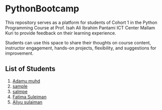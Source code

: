 # PythonBootcamp

This repository serves as a platform for students of Cohort 1 in the Python Programming Course at Prof. Isah Ali Ibrahim Pantami ICT Center Mallam Kuri to provide feedback on their learning experience. 

Students can use this space to share their thoughts on course content, instructor engagement, hands-on projects, flexibility, and suggestions for improvement. 

##  List of Students
1. [Adamu muhd](https://github.com/AdamsGeeky)
2. [sample](https://github.com/https://github.com/Aghetto83)
3. [salmpe](https://github.com/)
4. [Fatima Suleiman](https://github.com/faeema)
5. [Aliyu sulaiman](https://github.com/A.fari)
